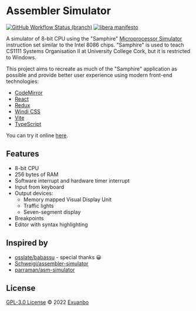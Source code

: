 # Assembler Simulator

[![GitHub Workflow Status (branch)](https://img.shields.io/github/workflow/status/exuanbo/assembler-simulator/Node.js%20CI/main.svg)](https://github.com/exuanbo/assembler-simulator/actions/workflows/nodejs.yml)
[![libera manifesto](https://img.shields.io/badge/libera-manifesto-lightgrey.svg)](https://liberamanifesto.com)

A simulator of 8-bit CPU using the "Samphire" [Microprocessor Simulator](http://www.softwareforeducation.com/sms32v50/index.php) instruction set similar to the Intel 8086 chips. "Samphire" is used to teach CS1111 Systems Organisation II at University College Cork, but it is restricted to Windows.

This project aims to recreate as much of the "Samphire" application as possible and provide better user experience using modern front-end technologies:

- [CodeMirror](https://codemirror.net/6/)
- [React](https://reactjs.org/)
- [Redux](https://redux.js.org/)
- [Windi CSS](https://windicss.org/)
- [Vite](https://vitejs.dev/)
- [TypeScript](https://www.typescriptlang.org/)

You can try it online [here](https://exuanbo.xyz/assembler-simulator/).

## Features

- 8-bit CPU
- 256 bytes of RAM
- Software interrupt and hardware timer interrupt
- Input from keyboard
- Output devices:
  - Memory mapped Visual Display Unit
  - Traffic lights
  - Seven-segment display
- Breakpoints
- Editor with syntax highlighting

## Inspired by

- [osslate/babassu](https://github.com/osslate/babassu) - special thanks 😀
- [Schweigi/assembler-simulator](https://github.com/Schweigi/assembler-simulator)
- [parraman/asm-simulator](https://github.com/parraman/asm-simulator)

## License

[GPL-3.0 License](https://github.com/exuanbo/assembler-simulator/blob/main/LICENSE) © 2022 [Exuanbo](https://github.com/exuanbo)
